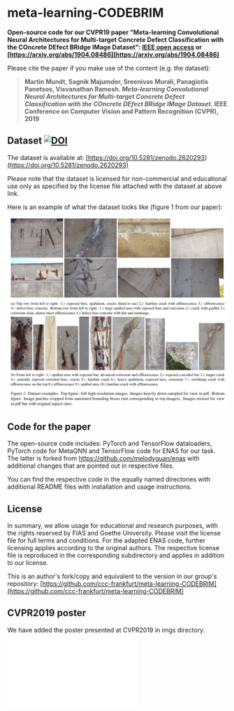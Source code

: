 # meta-learning-CODEBRIM
**Open-source code for our CVPR19 paper "Meta-learning Convolutional Neural Architectures for Multi-target Concrete Defect Classification with the COncrete DEfect BRidge IMage Dataset": [IEEE open access](http://openaccess.thecvf.com/content_CVPR_2019/html/Mundt_Meta-Learning_Convolutional_Neural_Architectures_for_Multi-Target_Concrete_Defect_Classification_With_CVPR_2019_paper.html) or [https://arxiv.org/abs/1904.08486](https://arxiv.org/abs/1904.08486)**

Please cite the paper if you make use of the content (e.g. the dataset):

> **Martin Mundt, Sagnik Majumder, Sreenivas Murali, Panagiotis Panetsos, Visvanathan Ramesh.
> *Meta-learning Convolutional Neural Architectures for Multi-target Concrete Defect Classification with the COncrete DEfect BRidge IMage Dataset.*
> IEEE Conference on Computer Vision and Pattern Recognition (CVPR), 2019**

## Dataset [![DOI](https://zenodo.org/badge/DOI/10.5281/zenodo.2620293.svg)](https://doi.org/10.5281/zenodo.2620293)
 

The dataset is available at: [https://doi.org/10.5281/zenodo.2620293](https://doi.org/10.5281/zenodo.2620293) 

Please note that the dataset is licensed for non-commercial and educational use only as specified by the license file attached with the dataset at above link. 

Here is an example of what the dataset looks like (figure 1 from our paper):

![](imgs/dataset_example.png)

## Code for the paper
The open-source code includes: PyTorch and TensorFlow dataloaders, PyTorch code for MetaQNN and TensorFlow code for ENAS for our task. The latter is forked from https://github.com/melodyguan/enas with additional changes that are pointed out in respective files.

You can find the respective code in the equally named directories with additional README files with installation and usage instructions.

## License
In summary, we allow usage for educational and research purposes, with the rights reserved by FIAS and Goethe University. Please visit the license file for full terms and conditions. For the adapted ENAS code, further licensing applies according to the original authors. The respective license file is reproduced in the corresponding subdirectory and applies in addition to our license.

This is an author's fork/copy and equivalent to the version in our group's repository: [https://github.com/ccc-frankfurt/meta-learning-CODEBRIM](https://github.com/ccc-frankfurt/meta-learning-CODEBRIM) 

## CVPR2019 poster
We have added the poster presented at CVPR2019 in imgs directory. 

![](imgs/CVPR19_CODEBRIM_poster.pdf)